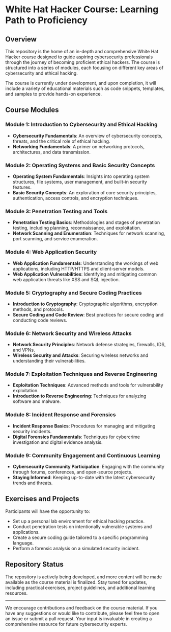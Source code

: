 # White Hat Hacker Course: Learning Path to Proficiency

## Overview

This repository is the home of an in-depth and comprehensive White Hat Hacker course designed to guide aspiring cybersecurity professionals through the journey of becoming proficient ethical hackers. The course is structured into a series of modules, each focusing on different key areas of cybersecurity and ethical hacking.

The course is currently under development, and upon completion, it will include a variety of educational materials such as code snippets, templates, and samples to provide hands-on experience.

## Course Modules

### Module 1: Introduction to Cybersecurity and Ethical Hacking
- **Cybersecurity Fundamentals**: An overview of cybersecurity concepts, threats, and the critical role of ethical hacking.
- **Networking Fundamentals**: A primer on networking protocols, architectures, and data transmission.

### Module 2: Operating Systems and Basic Security Concepts
- **Operating System Fundamentals**: Insights into operating system structures, file systems, user management, and built-in security features.
- **Basic Security Concepts**: An exploration of core security principles, authentication, access controls, and encryption techniques.

### Module 3: Penetration Testing and Tools
- **Penetration Testing Basics**: Methodologies and stages of penetration testing, including planning, reconnaissance, and exploitation.
- **Network Scanning and Enumeration**: Techniques for network scanning, port scanning, and service enumeration.

### Module 4: Web Application Security
- **Web Application Fundamentals**: Understanding the workings of web applications, including HTTP/HTTPS and client-server models.
- **Web Application Vulnerabilities**: Identifying and mitigating common web application threats like XSS and SQL injection.

### Module 5: Cryptography and Secure Coding Practices
- **Introduction to Cryptography**: Cryptographic algorithms, encryption methods, and protocols.
- **Secure Coding and Code Review**: Best practices for secure coding and conducting code reviews.

### Module 6: Network Security and Wireless Attacks
- **Network Security Principles**: Network defense strategies, firewalls, IDS, and VPNs.
- **Wireless Security and Attacks**: Securing wireless networks and understanding their vulnerabilities.

### Module 7: Exploitation Techniques and Reverse Engineering
- **Exploitation Techniques**: Advanced methods and tools for vulnerability exploitation.
- **Introduction to Reverse Engineering**: Techniques for analyzing software and malware.

### Module 8: Incident Response and Forensics
- **Incident Response Basics**: Procedures for managing and mitigating security incidents.
- **Digital Forensics Fundamentals**: Techniques for cybercrime investigation and digital evidence analysis.

### Module 9: Community Engagement and Continuous Learning
- **Cybersecurity Community Participation**: Engaging with the community through forums, conferences, and open-source projects.
- **Staying Informed**: Keeping up-to-date with the latest cybersecurity trends and threats.

## Exercises and Projects

Participants will have the opportunity to:

- Set up a personal lab environment for ethical hacking practice.
- Conduct penetration tests on intentionally vulnerable systems and applications.
- Create a secure coding guide tailored to a specific programming language.
- Perform a forensic analysis on a simulated security incident.

## Repository Status

The repository is actively being developed, and more content will be made available as the course material is finalized. Stay tuned for updates, including practical exercises, project guidelines, and additional learning resources.

---

We encourage contributions and feedback on the course material. If you have any suggestions or would like to contribute, please feel free to open an issue or submit a pull request. Your input is invaluable in creating a comprehensive resource for future cybersecurity experts.
